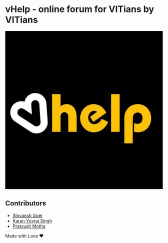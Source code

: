 # vHelp - online forum for VITians by VITians

<p align="center">
  <img src="https://github.com/vHelp-VIT/vHelp/blob/galleryTest/docs/vHelp.jfif" />
</p>

## Contributors

- [Shivansh Goel](https://github.com/ishivanshgoel)
- [Karan Yuvraj Singh](https://github.com/karanysingh)
- [Pratyush Motha](https://github.com/karanysingh)

Made with Love ❤️
